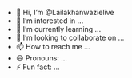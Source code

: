 - 👋 Hi, I’m @Lailakhanwazielive
- 👀 I’m interested in ...
- 🌱 I’m currently learning ...
- 💞️ I’m looking to collaborate on ...
- 📫 How to reach me ...
- 😄 Pronouns: ...
- ⚡ Fun fact: ...

<!---
Lailakhanwazielive/Lailakhanwazielive is a ✨ special ✨ repository because its `README.md` (this file) appears on your GitHub profile.
You can click the Preview link to take a look at your changes.
--->
